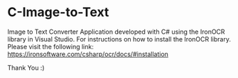 # C-Image-to-Text
Image to Text Converter Application developed with C# using the IronOCR library in Visual Studio. For instructions on how to install the IronOCR library. Please visit the following link: https://ironsoftware.com/csharp/ocr/docs/#installation

Thank You
:)
